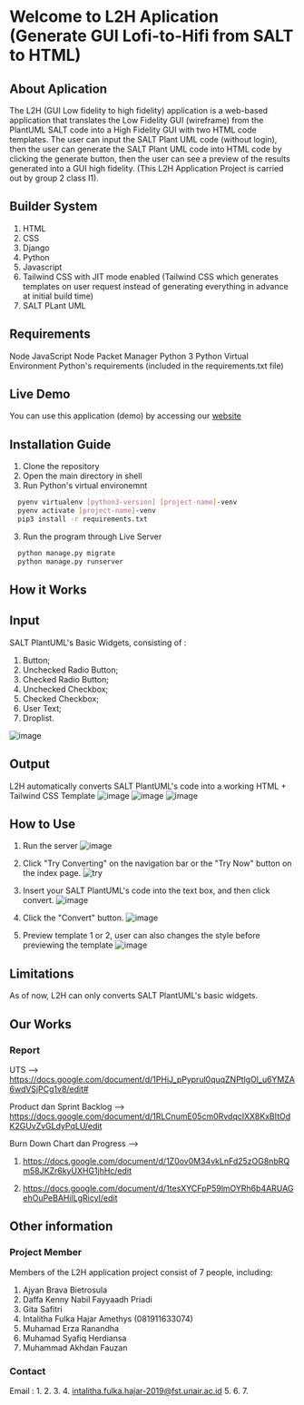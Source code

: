 # Welcome to L2H Aplication (Generate GUI Lofi-to-Hifi from SALT to HTML)
## About Aplication 
The L2H (GUI Low fidelity to high fidelity) application is a web-based application that translates the Low Fidelity GUI (wireframe) from the PlantUML SALT code into a High Fidelity GUI with two HTML code templates.
The user can input the SALT Plant UML code (without login), then the user can generate the SALT Plant UML code into HTML code by clicking the generate button, then the user can see a preview of the results generated into a GUI high fidelity. (This L2H Application Project is carried out by group 2 class I1).

## Builder System
1. HTML 
2. CSS
3. Django
4. Python
5. Javascript
6. Tailwind CSS with JIT mode enabled (Tailwind CSS which generates templates on user request instead of generating everything in advance at initial build time)
7. SALT PLant UML

## Requirements
Node JavaScript
Node Packet Manager
Python 3
Python Virtual Environment
Python's requirements (included in the requirements.txt file)

## Live Demo
You can use this application (demo) by accessing our [website](http://salt2html.herokuapp.com/)

## Installation Guide
1. Clone the repository
2. Open the main directory in shell
3. Run Python's virtual environemnt
```bash
  pyenv virtualenv [python3-version] [project-name]-venv
  pyenv activate [project-name]-venv
  pip3 install -r requirements.txt
```
3. Run the program through Live Server
```bash
  python manage.py migrate
  python manage.py runserver
```

## How it Works

## Input
SALT PlantUML's Basic Widgets, consisting of :
1. Button;
2. Unchecked Radio Button;
3. Checked Radio Button;
4. Unchecked Checkbox;
5. Checked Checkbox;
6. User Text;
7. Droplist.

![image](https://user-images.githubusercontent.com/95199454/177311441-6b40f756-67ef-471d-ba21-7aa1c98cfe19.png)

## Output
L2H automatically converts SALT PlantUML's code into a working HTML + Tailwind CSS Template
![image](https://user-images.githubusercontent.com/95199454/177312119-f29b6141-6ff3-4bd4-a45b-5799ba00c33d.png)
![image](https://user-images.githubusercontent.com/95199454/177312173-20c42c04-3ca7-4579-a643-29c5c3b3a24a.png)
![image](https://user-images.githubusercontent.com/95199454/177312204-a82ffe2c-0a9a-402e-a82e-220603d9192e.png)

## How to Use
1. Run the server 
![image](https://user-images.githubusercontent.com/95199454/177312736-b416b3ba-c43e-4beb-b5a8-9315852a8cc0.png)

2. Click "Try Converting" on the navigation bar or the "Try Now" button on the index page.
![try](https://user-images.githubusercontent.com/95199454/177313239-f1184efa-84f6-4737-b449-914608394fb0.png)

4. Insert your SALT PlantUML's code into the text box, and then click convert.
![image](https://user-images.githubusercontent.com/95199454/177313338-1129079c-8653-4693-a759-3fabb327dd8f.png)

6. Click the "Convert" button.
![image](https://user-images.githubusercontent.com/95199454/177313615-c4a84743-5210-4984-a48f-af66e59fc9b2.png)

7. Preview template 1 or 2, user can also changes the style before previewing the template
![image](https://user-images.githubusercontent.com/95199454/177313679-4e5442ad-fa7d-433f-8082-7b55c8d2851f.png)


## Limitations
As of now, L2H can only converts SALT PlantUML's basic widgets. 

## Our Works

### Report
UTS --> https://docs.google.com/document/d/1PHiJ_pPyprul0quqZNPtlgOl_u6YMZA6wdVSjPCg1v8/edit#

Product dan Sprint Backlog --> https://docs.google.com/document/d/1RLCnumE05cm0RvdqcIXX8KxBItOdK2GUvZvGLdyPqLU/edit

Burn Down Chart dan Progress --> 

1. https://docs.google.com/document/d/1Z0ov0M34vkLnFd25zOG8nbRQm58JKZr6kyUXHG1jhHc/edit

2. https://docs.google.com/document/d/1tesXYCFpP59lmOYRh6b4ARUAGehOuPeBAHilLgRicyI/edit

## Other information
### Project Member
Members of the L2H application project consist of 7 people, including:
1. Ajyan Brava Bietrosula
2. Daffa Kenny Nabil Fayyaadh Priadi
3. Gita Safitri
4. Intalitha Fulka Hajar Amethys (081911633074)
5. Muhamad Erza Ranandha
6. Muhamad Syafiq Herdiansa
7. Muhammad Akhdan Fauzan  

### Contact
Email :
1.
2.
3.
4. intalitha.fulka.hajar-2019@fst.unair.ac.id
5.
6.
7.
